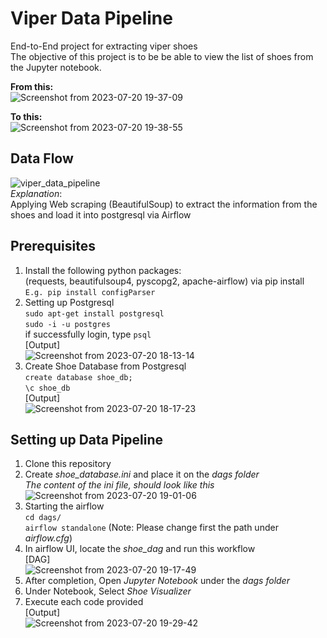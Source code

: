 # Viper Data Pipeline
End-to-End project for extracting viper shoes </br>
The objective of this project is to be be able to view the list of shoes from the Jupyter notebook. <br>

<b>From this:</b> </br>
![Screenshot from 2023-07-20 19-37-09](https://github.com/gavincanete/viper-data-pipeline/assets/33832344/51b2bb2d-ad62-4f60-8f0c-d8780854c4a3)

<b>To this:</b> </br>
![Screenshot from 2023-07-20 19-38-55](https://github.com/gavincanete/viper-data-pipeline/assets/33832344/f06e53cf-61a1-4e69-ad77-ef9040bfc985)

## Data Flow
![viper_data_pipeline](https://github.com/gavincanete/viper-data-pipeline/assets/33832344/369fade7-c978-4607-8763-44ef7cd1571c) </br>
<i>Explanation</i>: </br>
Applying Web scraping (BeautifulSoup) to extract the information from the shoes and load it into postgresql via Airflow

## Prerequisites
1) Install the following python packages: </br>
   (requests, beautifulsoup4, pyscopg2, apache-airflow) via pip install <package name> </br>
   ```E.g. pip install configParser```
2) Setting up Postgresql </br>
   ```sudo apt-get install postgresql``` </br>
   ```sudo -i -u postgres``` </br>
   if successfully login, type ```psql``` </br>
   [Output] </br>
   ![Screenshot from 2023-07-20 18-13-14](https://github.com/gavincanete/viper-data-pipeline/assets/33832344/0e43bbe3-a49e-4966-b51e-e5be3246dcbf) </br>
3) Create Shoe Database from Postgresql </br>
   ```create database shoe_db;``` </br>
   ```\c shoe_db``` </br>
    [Output] </br>
    ![Screenshot from 2023-07-20 18-17-23](https://github.com/gavincanete/viper-data-pipeline/assets/33832344/7e734b25-2906-4b3c-9f75-e1134bed819c)

## Setting up Data Pipeline
1) Clone this repository
2) Create <i>shoe_database.ini</i> and place it on the <i>dags folder</i> </br>
   <i>The content of the ini file, should look like this</i></br>
   ![Screenshot from 2023-07-20 19-01-06](https://github.com/gavincanete/viper-data-pipeline/assets/33832344/d1be1dd9-f3c4-4de8-bb58-99185a8ad6a9)
3) Starting the airflow</br>
   ```cd dags/``` </br>
   ```airflow standalone``` (Note: Please change first the path under <i>airflow.cfg</i>)
4) In airflow UI, locate the <i>shoe_dag</i> and run this workflow </br>
   [DAG] </br>
   ![Screenshot from 2023-07-20 19-17-49](https://github.com/gavincanete/viper-data-pipeline/assets/33832344/d06b03d0-4bb5-496c-9f40-1d4b14f94a09)
5) After completion, Open <i>Jupyter Notebook</i> under the <i>dags folder</i>
6) Under Notebook, Select <i>Shoe Visualizer</i>
7) Execute each code provided </br>
   [Output] </br>
   ![Screenshot from 2023-07-20 19-29-42](https://github.com/gavincanete/viper-data-pipeline/assets/33832344/ee5433d8-1d50-47d2-bda3-9bceb8aba5f0)


   




